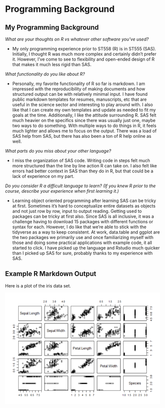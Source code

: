 Programming Background
================

## My Programming Background

*What are your thoughts on R vs whatever other software you’ve used?*

-   My only programming experience prior to ST558 (R) is in ST555 (SAS).
    Initially, I thought R was much more complex and certainly didn’t
    prefer it. However, I’ve come to see to flexibility and open-ended
    design of R that makes it much less rigid than SAS.

*What functionality do you like about R?*

-   Personally, my favorite functionality of R so far is markdown. I am
    impressed with the reproducibility of making documents and how
    structured output can be with relatively minimal input. I have found
    public markdown templates for resumes, manuscripts, etc that are
    useful in the science sector and interesting to play around with. I
    also like that I can create my own templates and update as needed to
    fit my goals at the time. Additionally, I like the attitude
    surrounding R. SAS felt much heavier on the specifics since there
    was usually just one, maybe two ways to do something. With multiple
    ways to do things in R, it feels much lighter and allows me to focus
    on the output. There was a load of SAS help from SAS, but there has
    also been a ton of R help online as well.

*What parts do you miss about your other language?*

-   I miss the organization of SAS code. Writing code in steps felt much
    more structured than the line by line action R can take on. I also
    felt like errors had better context in SAS than they do in R, but
    that could be a lack of experience on my part.

*Do you consider R a difficult language to learn? (If you knew R prior
to the course, describe your experience when first learning it.)*

-   Learning object oriented programming after learning SAS can be
    tricky at first. Sometimes it’s hard to conceptualize entire
    datasets as objects and not just row by row, input to output
    reading. Getting used to packages can be tricky at first also. Since
    SAS is all inclusive, it was a challenge having to download 15
    packages with different functions or syntax for each. However, I do
    like that we’re able to stick with the tidyverse as a way to keep
    consistent. At work, data.table and ggplot are the two packages we
    primarily use and once familiarizing myself with those and doing
    some practical applications with example code, it all started to
    click. I have picked up the language and Rstudio much quicker than I
    picked up SAS for sure, probably thanks to my experience with SAS.

## Example R Markdown Output

Here is a plot of the iris data set.

![](../images/unnamed-chunk-4-1.png)<!-- -->
